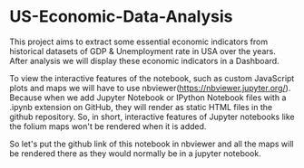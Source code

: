 # US-Economic-Data-Analysis
This project aims to extract some essential economic indicators from historical datasets of GDP &amp; Unemployment rate in USA over the years. After analysis we will display these economic indicators in a Dashboard.

To view the interactive features of the notebook, such as custom JavaScript plots and maps we will have to use nbviewer(https://nbviewer.jupyter.org/). Because when we add Jupyter Notebook or IPython Notebook files with a .ipynb extension on GitHub, they will render as static HTML files in the github repository. So, in short, interactive features of Jupyter notebooks like the folium maps won't be rendered when it is added.

So let's put the github link of this notebook in nbviewer and all the maps will be rendered there as they would normally be in a jupyter notebook.
